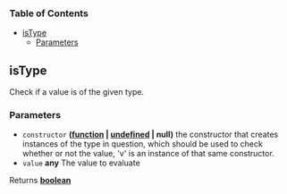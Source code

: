 <!-- Generated by documentation.js. Update this documentation by updating the source code. -->

### Table of Contents

-   [isType][1]
    -   [Parameters][2]

## isType

Check if a value is of the given type.

### Parameters

-   `constructor` **([function][3] \| [undefined][4] | null)** the constructor that creates instances of the type in question, which should be used to check whether or not the value, 'v' is an instance of that same constructor.
-   `value` **any** The value to evaluate

Returns **[boolean][5]** 

[1]: #istype

[2]: #parameters

[3]: https://developer.mozilla.org/docs/Web/JavaScript/Reference/Statements/function

[4]: https://developer.mozilla.org/docs/Web/JavaScript/Reference/Global_Objects/undefined

[5]: https://developer.mozilla.org/docs/Web/JavaScript/Reference/Global_Objects/Boolean
